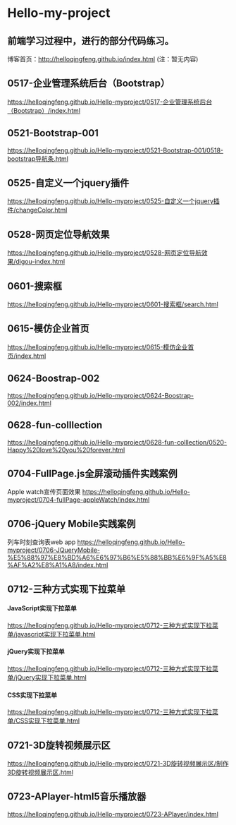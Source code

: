 # Hello-my-project


## 前端学习过程中，进行的部分代码练习。

博客首页：http://helloqingfeng.github.io/index.html (注：暂无内容)

## 0517-企业管理系统后台（Bootstrap）
https://helloqingfeng.github.io/Hello-myproject/0517-企业管理系统后台（Bootstrap）/index.html

## 0521-Bootstrap-001
https://helloqingfeng.github.io/Hello-myproject/0521-Bootstrap-001/0518-bootstrap导航条.html

## 0525-自定义一个jquery插件
https://helloqingfeng.github.io/Hello-myproject/0525-自定义一个jquery插件/changeColor.html

## 0528-网页定位导航效果
https://helloqingfeng.github.io/Hello-myproject/0528-网页定位导航效果/digou-index.html

## 0601-搜索框
https://helloqingfeng.github.io/Hello-myproject/0601-搜索框/search.html

## 0615-模仿企业首页
https://helloqingfeng.github.io/Hello-myproject/0615-模仿企业首页/index.html

## 0624-Boostrap-002
https://helloqingfeng.github.io/Hello-myproject/0624-Boostrap-002/index.html

## 0628-fun-colllection
https://helloqingfeng.github.io/Hello-myproject/0628-fun-colllection/0520-Happy%20love%20you%20forever.html



## 0704-FullPage.js全屏滚动插件实践案例
Apple watch宣传页面效果
https://helloqingfeng.github.io/Hello-myproject/0704-fullPage-appleWatch/index.html

## 0706-jQuery Mobile实践案例
列车时刻查询表web app
https://helloqingfeng.github.io/Hello-myproject/0706-JQueryMobile-%E5%88%97%E8%BD%A6%E6%97%B6%E5%88%BB%E6%9F%A5%E8%AF%A2%E8%A1%A8/index.html

## 0712-三种方式实现下拉菜单
#### JavaScript实现下拉菜单
https://helloqingfeng.github.io/Hello-myproject/0712-三种方式实现下拉菜单/javascript实现下拉菜单.html

#### jQuery实现下拉菜单
https://helloqingfeng.github.io/Hello-myproject/0712-三种方式实现下拉菜单/jQuery实现下拉菜单.html

#### CSS实现下拉菜单
https://helloqingfeng.github.io/Hello-myproject/0712-三种方式实现下拉菜单/CSS实现下拉菜单.html

## 0721-3D旋转视频展示区
https://helloqingfeng.github.io/Hello-myproject/0721-3D旋转视频展示区/制作3D旋转视频展示区.html


## 0723-APlayer-html5音乐播放器
https://helloqingfeng.github.io/Hello-myproject/0723-APlayer/index.html
